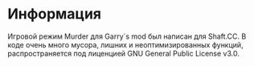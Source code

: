 # Информация
Игровой режим Murder для Garry`s mod был написан для Shaft.CC. В коде очень много мусора, лишних и неоптимизированных функций, распространяется под лиценцией GNU General Public License v3.0. 

